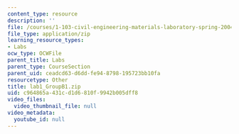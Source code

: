 ```yaml
---
content_type: resource
description: ''
file: /courses/1-103-civil-engineering-materials-laboratory-spring-2004/c964865a431cd1d6810f9942b005dff8_lab1_GroupB1.zip
file_type: application/zip
learning_resource_types:
- Labs
ocw_type: OCWFile
parent_title: Labs
parent_type: CourseSection
parent_uid: ceadcd63-d6dd-fe94-8798-195723bb10fa
resourcetype: Other
title: lab1_GroupB1.zip
uid: c964865a-431c-d1d6-810f-9942b005dff8
video_files:
  video_thumbnail_file: null
video_metadata:
  youtube_id: null
---
```

